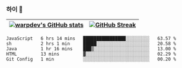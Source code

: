 
### 하이 👋
[![warpdev's GitHub stats](https://github-readme-stats.vercel.app/api?username=warpdev&show_icons=true&theme=vue-dark)](#) |[![GitHub Streak](https://github-readme-streak-stats.herokuapp.com/?user=warpdev&theme=dark)](#)
--- | --- |
<!--START_SECTION:waka-->
```text
JavaScript   6 hrs 14 mins   ████████████████░░░░░░░░░   63.57 % 
sh           2 hrs 1 min     █████░░░░░░░░░░░░░░░░░░░░   20.58 % 
Java         1 hr 16 mins    ███▒░░░░░░░░░░░░░░░░░░░░░   13.00 % 
HTML         13 mins         ▓░░░░░░░░░░░░░░░░░░░░░░░░   02.29 % 
Git Config   1 min           ░░░░░░░░░░░░░░░░░░░░░░░░░   00.20 % 
```
<!--END_SECTION:waka-->

<!--
**warpdev/warpdev** is a ✨ _special_ ✨ repository because its `README.md` (this file) appears on your GitHub profile.

Here are some ideas to get you started:

- 🔭 I’m currently working on ...
- 🌱 I’m currently learning ...
- 👯 I’m looking to collaborate on ...
- 🤔 I’m looking for help with ...
- 💬 Ask me about ...
- 📫 How to reach me: ...
- 😄 Pronouns: ...
- ⚡ Fun fact: ...
-->
